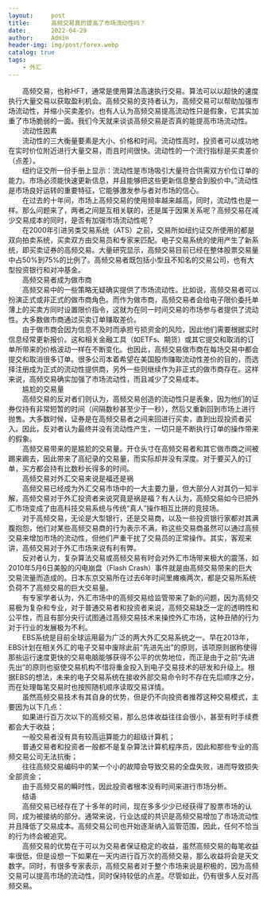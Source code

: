 ```yaml
---
layout:     post
title:      高频交易真的提高了市场流动性吗？
date:       2022-04-29
author:     Admin
header-img: img/post/forex.webp
catalog: true
tags:
    - 外汇
---
```

&emsp;&emsp;高频交易，也称HFT，通常是使用算法高速执行交易。算法可以以超快的速度执行大量交易以获取盈利机会。高频交易的支持者认为，高频交易可以帮助加强市场流动性，并缩小买卖差价。也有人认为高频交易提高流动性只是假象，它其实加重了市场脆弱的一面。我们今天就来谈谈高频交易是否真的能提高市场流动性。
<br>
&emsp;&emsp;流动性因素
<br>
&emsp;&emsp;流动性的三大衡量要素是大小、价格和时间。流动性高时，投资者可以成功地在实时价位附近进行大量交易，而且时间很快。流动性的一个流行指标是买卖差价（点差）。
<br>
&emsp;&emsp;纽约证交所一份手册上显示：流动性是市场吸引大量符合供需双方价位订单的能力。市场必须能快速更新信息，并且能够把这些更新信息整合到股价中。”流动性是市场良好运转的重要特征，它能够激发参与者对市场的信心。
<br>
&emsp;&emsp;在过去的十年间，市场上高频交易的使用频率越来越高，同时，流动性也是一样。那么问题来了，两者之间是互相关联的，还是属于因果关系呢？高频交易在减少交易成本的同时，是否有加强市场流动性呢？
<br>
&emsp;&emsp;在2000年引进另类交易系统（ATS）之前，交易所如纽约证交所使用的都是双向拍卖系统，买卖双方由交易员和专家来匹配。电子交易系统的使用产生了新系统，即买卖证券的高频交易。大量研究显示，高频交易目前已经在整体股票交易量中占50%到75%的比例了。高频交易者既包括小型且不知名的交易公司，也有大型投资银行和对冲基金。
<br>
&emsp;&emsp;高频交易者成为做市商
<br>
&emsp;&emsp;高频交易中的一些策略无疑确实提供了市场流动性。比如说，高频交易者可以扮演正式或非正式的做市商角色。而作为做市商，高频交易者会给电子限价委托单薄上的买卖方同时设置限价指令，这就为在同一时间交易的市场参与者提供了流动性。大多数做市商通过买卖订单赚取差价。
<br>
&emsp;&emsp;由于做市商会因为信息不及时而承担亏损资金的风险，因此他们需要根据实时信息经常更新报价。这和相关金融工具（如ETFs、期货）或其它提交和取消的订单所带来的价格波动一样在不断变化。也因此，高频交易做市商在每场交易中都会提交和取消很多订单。很多公司本着希望在美国股市赚取流动性差价的目的，而选择注册成为正式的流动性提供商，另外一些则继续作为非正式的做市商存在。这样来说，高频交易确实加强了市场流动性，而且减少了交易成本。
<br>
&emsp;&emsp;尴尬的交易量
<br>
&emsp;&emsp;高频交易的反对者们则认为，高频交易创造的流动性只是表象，因为他们的证券仅持有非常短暂的时间（间隔数秒甚至少于一秒），然后又重新回到市场上进行抛售。大多数时候，证券是在高频交易者之间来回进行买卖，直到出现投资者买入。因此，反对者认为最终并没有流动性产生，一切只是不断执行订单的操作带来的假象。
<br>
&emsp;&emsp;高频交易带来的是尴尬的交易量。开仓头寸在高频交易者和其它做市商之间被踢来踢去，因此带来了高纪录的交易量，而实际却并没有深度。对于要买入的订单，买方都会持有比数秒长得多的时间。
<br>
&emsp;&emsp;高频交易对外汇交易来说是福还是祸
<br>
&emsp;&emsp;高频交易已经成为外汇交易市场中的一大主要力量，但大部分人对其仍一知半解，高频交易对于外汇投资者来说究竟是祸是福？有人认为，高频交易如今已把外汇市场变成了由高科技交易系统与传统“真人”操作相互比拼的竞技场。
<br>
&emsp;&emsp;对于高频交易，无论是大型银行，还是交易商，以及一些投资银行家都对其满腹抱怨，他们对某些高频交易商的行为表示不满，称这些交易商虽然可以通过高频交易来增加市场的流动性，但他们严重干扰了交易员的正常操作。其实，客观来讲，高频交易对于外汇市场来说有利有弊。
<br>
&emsp;&emsp;反对者认为，复杂算法交易或高频交易有时会对外汇市场带来极大的震荡，如2010年5月6日美股的闪电崩盘（Flash Crash）事件就是由高频交易带来的巨大交易流量而造成的。日本东京交易所在过去6年时间里瘫痪两次，都是交易所系统负荷不了高频交易的巨大交易量。
<br>
&emsp;&emsp;有专家学者认为，外汇市场中的高频交易给监管带来了新的问题，因为高频交易极为复杂和专业，对于普通交易者和投资者来说，高频交易缺乏一定的透明性和公平性，而且有部分央行试图通过高频交易技术来操控外汇市场，这种丑陋的行为对于行业的发展极为不利。
<br>
&emsp;&emsp;EBS系统是目前全球运用最为广泛的两大外汇交易系统之一。早在2013年，EBS计划在相关外汇的电子交易中废除此前“先进先出”的原则，该项原则据称使得那些运行速度更快的交易电脑能够获得不公平的优势地位，而正是由于之前“先进先出”的原则也驱使交易机构不惜将重金投入到电子交易技术的研发和升级上。根据EBS的想法，未来的电子交易系统在接收外部交易命令时不存在先后顺序之分，而在处理每笔交易时也按照随机顺序读取交易详情。
<br>
&emsp;&emsp;虽然高频交易技术有其自身的优势，但是仍不向投资者推荐这种交易模式，主要因为以下几点：
<br>
&emsp;&emsp;如果进行百万次以下的高频交易，那么总体收益往往会很小，甚至有时手续费都会大于收益；
<br>
&emsp;&emsp;一般交易者没有具有较高运算能力的超级计算机；
<br>
&emsp;&emsp;普通交易者和投资者一般都不是复杂算法计算机程序员，因此和那些专业的高频交易公司无法抗衡；
<br>
&emsp;&emsp;往往高频交易编码中的某一个小的故障会导致交易的全盘失败，进而导致损失全部资金；
<br>
&emsp;&emsp;由于高频交易的瞬时性，因此投资者根本没有时间来进行市场分析。
<br>
&emsp;&emsp;结语
<br>
&emsp;&emsp;高频交易已经存在了十多年的时间，现在多多少少已经获得了股票市场的认同，成为被接纳的部分。通常来说，行业达成的共识是高频交易增加了市场流动性并且降低了交易成本。高频交易公司也开始逐渐纳入监管范围，因此，任何不恰当的行为终会被追究。
<br>
&emsp;&emsp;高频交易的优势在于可以为交易者保证稳定的收益，虽然高频交易的每笔收益率很低，但是设想一下如果在一天内进行百万次的高频交易，那么收益将会是天文数字。同时，有很多专家表示，高频交易者对于整个市场来说是积极的，因为高频交易可以提高市场的流动性，同时保持较低的点差。尽管如此，仍有很多人反对高频交易。